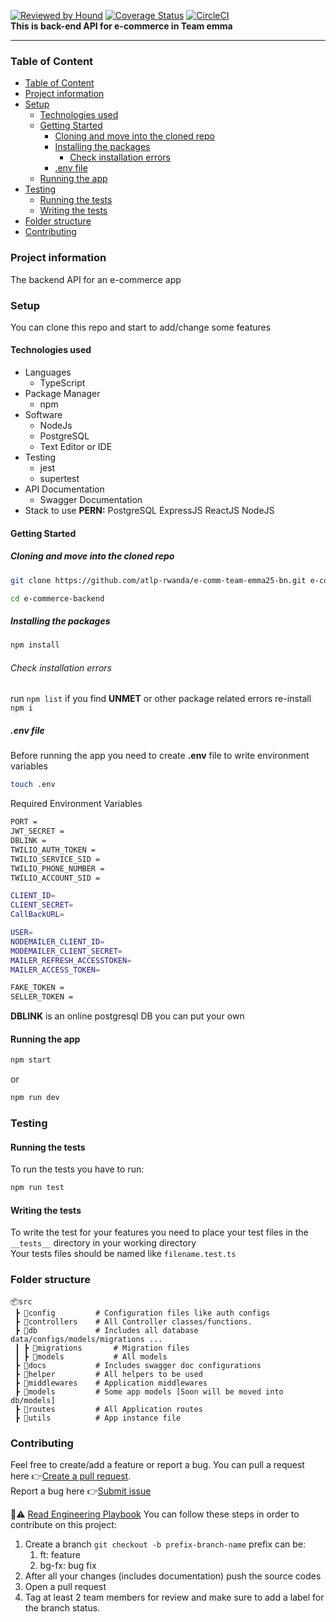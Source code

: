 [![Reviewed by Hound](https://img.shields.io/badge/Reviewed_by-Hound-8E64B0.svg)](https://houndci.com) [![Coverage Status](https://coveralls.io/repos/github/atlp-rwanda/e-comm-team-emma25-bn/badge.svg?branch=develop)](https://coveralls.io/github/atlp-rwanda/e-comm-team-emma25-bn?branch=develop)
[![CircleCI](https://dl.circleci.com/status-badge/img/gh/atlp-rwanda/e-comm-team-emma25-bn/tree/develop.svg?style=svg)](https://dl.circleci.com/status-badge/redirect/gh/atlp-rwanda/e-comm-team-emma25-bn/tree/develop) <br>
**This is back-end API for e-commerce in Team emma**
<hr>

### Table of Content

- [Table of Content](#table-of-content)
- [Project information](#project-information)
- [Setup](#setup)
  - [Technologies used](#technologies-used)
  - [Getting Started](#getting-started)
    - [Cloning and move into the cloned repo](#cloning-and-move-into-the-cloned-repo)
    - [Installing the packages](#installing-the-packages)
      - [Check installation errors](#check-installation-errors)
    - [.env file](#env-file)
  - [Running the app](#running-the-app)
- [Testing](#testing)
  - [Running the tests](#running-the-tests)
  - [Writing the tests](#writing-the-tests)
- [Folder structure](#folder-structure)
- [Contributing](#contributing)

### Project information

The backend API for an e-commerce app

### Setup

You can clone this repo and start to add/change some features

#### Technologies used

- Languages
  - TypeScript
- Package Manager
  - npm
- Software
  - NodeJs
  - PostgreSQL
  - Text Editor or IDE
- Testing
  - jest
  - supertest
- API Documentation
  - Swagger Documentation
- Stack to use
  **PERN:** PostgreSQL ExpressJS ReactJS NodeJS

#### Getting Started

##### Cloning and move into the cloned repo

```bash
git clone https://github.com/atlp-rwanda/e-comm-team-emma25-bn.git e-commerce-backend
```

```bash
cd e-commerce-backend
```

##### Installing the packages

```bash
npm install
```
###### Check installation errors

run `npm list` if you find __UNMET__ or other package related errors re-install `npm i`

##### .env file

Before running the app you need to create **.env** file to write environment variables

```bash
touch .env
```
Required Environment Variables

```bash
PORT = 
JWT_SECRET = 
DBLINK = 
TWILIO_AUTH_TOKEN = 
TWILIO_SERVICE_SID = 
TWILIO_PHONE_NUMBER = 
TWILIO_ACCOUNT_SID = 

CLIENT_ID=
CLIENT_SECRET=
CallBackURL=

USER=
NODEMAILER_CLIENT_ID=
MODEMAILER_CLIENT_SECRET=
MAILER_REFRESH_ACCESSTOKEN=
MAILER_ACCESS_TOKEN=

FAKE_TOKEN = 
SELLER_TOKEN = 
```

**DBLINK** is an online postgresql DB you can put your own

#### Running the app
```bash
npm start
```
or
```bash
npm run dev
```
### Testing
#### Running the tests
To run the tests you have to run: 
```bash
npm run test
```
#### Writing the tests
To write the test for your features you need to place your test files in the `__tests__` directory in your working directory <br>
Your tests files should be named like `filename.test.ts`


### Folder structure

```
📦src 
 ┣ 📂config         # Configuration files like auth configs
 ┣ 📂controllers    # All Controller classes/functions.
 ┣ 📂db             # Includes all database data/configs/models/migrations ...
 ┃ ┣ 📂migrations       # Migration files
 ┃ ┣ 📂models           # All models
 ┣ 📂docs           # Includes swagger doc configurations
 ┣ 📂helper         # All helpers to be used
 ┣ 📂middlewares    # Application middlewares 
 ┣ 📂models         # Some app models [Soon will be moved into db/models]
 ┣ 📂routes         # All Application routes
 ┣ 📂utils          # App instance file
```

### Contributing

Feel free to create/add a feature or report a bug.
You can pull a request here 👉[Create a pull request](https://github.com/atlp-rwanda/e-comm-team-emma25-bn/pulls). <br>
Report a bug here 👉[Submit issue](https://github.com/atlp-rwanda/e-comm-team-emma25-bn/issues)

🛑⚠ [Read Engineering Playbook](https://github.com/atlp-rwanda/engineering-playbook/wiki) 
You can follow these steps in order to contribute on this project:
1. Create a branch `git checkout -b prefix-branch-name`
   prefix can be: 
    1. ft: feature
    2. bg-fx: bug fix
2. After all your changes (includes documentation) push the source codes
3. Open a pull request
4. Tag at least 2 team members for review and make sure to add a label for the branch status. 

